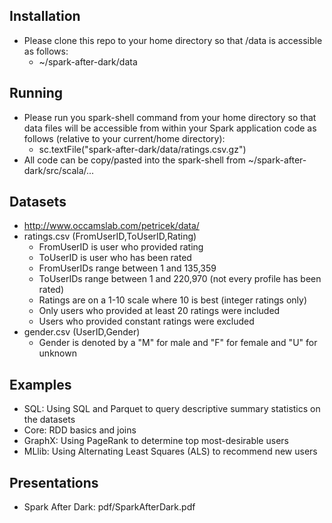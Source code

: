 ## Installation
* Please clone this repo to your home directory so that /data is accessible as follows:
  * ~/spark-after-dark/data

## Running
* Please run you spark-shell command from your home directory so that data files will be accessible from within your Spark application code as follows (relative to your current/home directory):
  * sc.textFile("spark-after-dark/data/ratings.csv.gz")
* All code can be copy/pasted into the spark-shell from ~/spark-after-dark/src/scala/...

## Datasets
* http://www.occamslab.com/petricek/data/
* ratings.csv (FromUserID,ToUserID,Rating)
  * FromUserID is user who provided rating
  * ToUserID is user who has been rated
  * FromUserIDs range between 1 and 135,359
  * ToUserIDs range between 1 and 220,970 (not every profile has been rated)
  * Ratings are on a 1-10 scale where 10 is best (integer ratings only)
  * Only users who provided at least 20 ratings were included
  * Users who provided constant ratings were excluded
* gender.csv (UserID,Gender)
  * Gender is denoted by a "M" for male and "F" for female and "U" for unknown

## Examples
* SQL:  Using SQL and Parquet to query descriptive summary statistics on the datasets
* Core:  RDD basics and joins
* GraphX:  Using PageRank to determine top most-desirable users
* MLlib:  Using Alternating Least Squares (ALS) to recommend new users

## Presentations
* Spark After Dark:  pdf/SparkAfterDark.pdf
